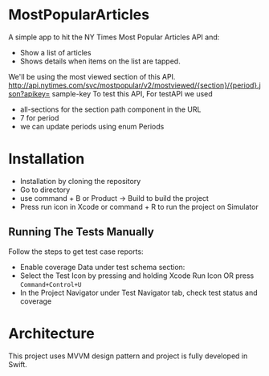 # MostPopularArticles

A simple app to hit the NY Times Most Popular Articles API and:
* Show a list of articles
* Shows details when items on the list are tapped. 


We'll be using the most viewed section of this API.
http://api.nytimes.com/svc/mostpopular/v2/mostviewed/{section}/{period}.json?apikey= sample-key To test this API, 
For testAPI we used 
* all-sections for the section path component in the URL
* 7 for period
* we can update periods using enum Periods 

# Installation

* Installation by cloning the repository
* Go to directory
* use command + B or Product -> Build to build the project
* Press run icon in Xcode or command + R to run the project on Simulator

## Running The Tests Manually 

Follow the steps to get test case reports:
* Enable coverage Data under test schema section:
* Select the Test Icon by pressing and holding Xcode Run Icon OR press `Command+Control+U`
* In the Project Navigator under Test Navigator tab, check test status and coverage 

# Architecture

 This project uses MVVM design pattern and project is fully developed in Swift.

